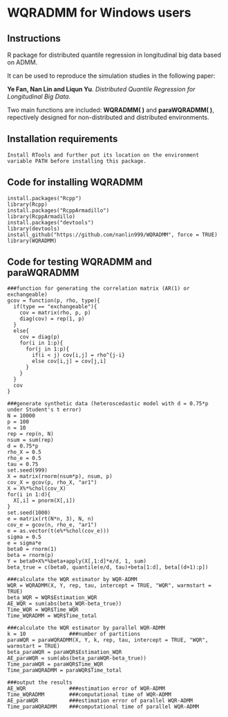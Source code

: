 # WQRADMM for Windows users
## Instructions

R package for distributed quantile regression in longitudinal big data based on ADMM.

It can be used to reproduce the simulation studies in the following paper:

**Ye Fan, Nan Lin and Liqun Yu**. *Distributed Quantile Regression for Longitudinal Big Data.*

Two main functions are included: **WQRADMM( )** and **paraWQRADMM( )**, repectively designed for non-distributed and distributed environments.

## Installation requirements 
```
Install RTools and further put its location on the environment variable PATH before installing this package. 
```

## Code for installing WQRADMM
```
install.packages("Rcpp")
library(Rcpp)
install.packages("RcppArmadillo")
library(RcppArmadillo)
install.packages("devtools")
library(devtools)
install_github("https://github.com/nanlin999/WQRADMM", force = TRUE)
library(WQRADMM)
```

## Code for testing WQRADMM and paraWQRADMM

```
###function for generating the correlation matrix (AR(1) or exchangeable)
gcov = function(p, rho, type){
  if(type == "exchangeable"){
    cov = matrix(rho, p, p)
    diag(cov) = rep(1, p)
  }
  else{
    cov = diag(p)
    for(i in 1:p){
      for(j in 1:p){
        if(i < j) cov[i,j] = rho^{j-i}
        else cov[i,j] = cov[j,i]
      }
    }
  }
  cov
}

###generate synthetic data (heteroscedastic model with d = 0.75*p under Student's t error)
N = 10000
p = 100
n = 10
rep = rep(n, N)
nsum = sum(rep)
d = 0.75*p
rho_X = 0.5
rho_e = 0.5
tau = 0.75
set.seed(999)
X = matrix(rnorm(nsum*p), nsum, p)
cov_X = gcov(p, rho_X, "ar1")
X = X%*%chol(cov_X)
for(i in 1:d){
  X[,i] = pnorm(X[,i])
}
set.seed(1000)
e = matrix(rt(N*n, 3), N, n)
cov_e = gcov(n, rho_e, "ar1")
e = as.vector(t(e%*%chol(cov_e)))
sigma = 0.5
e = sigma*e
beta0 = rnorm(1)
beta = rnorm(p)
Y = beta0+X%*%beta+apply(X[,1:d]*e/d, 1, sum)
beta_true = c(beta0, quantile(e/d, tau)+beta[1:d], beta[(d+1):p])

###calculate the WQR estimator by WQR-ADMM
WQR = WQRADMM(X, Y, rep, tau, intercept = TRUE, "WQR", warmstart = TRUE)
beta_WQR = WQR$Estimation_WQR
AE_WQR = sum(abs(beta_WQR-beta_true))
Time_WQR = WQR$Time_WQR
Time_WQRADMM = WQR$Time_total

###calculate the WQR estimator by parallel WQR-ADMM
k = 10              ###number of partitions
paraWQR = paraWQRADMM(X, Y, k, rep, tau, intercept = TRUE, "WQR", warmstart = TRUE)
beta_paraWQR = paraWQR$Estimation_WQR
AE_paraWQR = sum(abs(beta_paraWQR-beta_true))
Time_paraWQR = paraWQR$Time_WQR
Time_paraWQRADMM = paraWQR$Time_total

###output the results
AE_WQR              ###estimation error of WQR-ADMM            
Time_WQRADMM        ###computational time of WQR-ADMM
AE_paraWQR          ###estimation error of parallel WQR-ADMM
Time_paraWQRADMM    ###computational time of parallel WQR-ADMM
```
